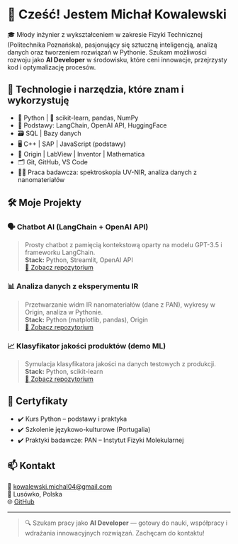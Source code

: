 # 👋 Cześć! Jestem Michał Kowalewski

🎓 Młody inżynier z wykształceniem w zakresie Fizyki Technicznej (Politechnika Poznańska), pasjonujący się sztuczną inteligencją, analizą danych oraz tworzeniem rozwiązań w Pythonie. Szukam możliwości rozwoju jako **AI Developer** w środowisku, które ceni innowacje, przejrzysty kod i optymalizację procesów.

## 🚀 Technologie i narzędzia, które znam i wykorzystuję

- 🐍 Python | 🧠 scikit-learn, pandas, NumPy
- 🤖 Podstawy: LangChain, OpenAI API, HuggingFace
- 🗃️ SQL | Bazy danych
- 🖥️ C++ | SAP | JavaScript (podstawy)
- 🔬 Origin | LabView | Inventor | Mathematica
- 🗂️ Git, GitHub, VS Code
- 🧑‍🔬 Praca badawcza: spektroskopia UV-NIR, analiza danych z nanomateriałów

## 🛠️ Moje Projekty

### 🗣️ Chatbot AI (LangChain + OpenAI API)  
> Prosty chatbot z pamięcią kontekstową oparty na modelu GPT-3.5 i frameworku LangChain.  
> **Stack:** Python, Streamlit, OpenAI API  
> [🔗 Zobacz repozytorium](https://github.com/twoj-login/chatbot-ai)

### 📊 Analiza danych z eksperymentu IR  
> Przetwarzanie widm IR nanomateriałów (dane z PAN), wykresy w Origin, analiza w Pythonie.  
> **Stack:** Python (matplotlib, pandas), Origin  
> [🔗 Zobacz repozytorium](https://github.com/twoj-login/ir-data-analysis)

### 📈 Klasyfikator jakości produktów (demo ML)  
> Symulacja klasyfikatora jakości na danych testowych z produkcji.  
> **Stack:** Python, scikit-learn  
> [🔗 Zobacz repozytorium](https://github.com/twoj-login/product-classifier)

## 🧾 Certyfikaty

- ✔️ Kurs Python – podstawy i praktyka
- ✔️ Szkolenie językowo-kulturowe (Portugalia)
- ✔️ Praktyki badawcze: PAN – Instytut Fizyki Molekularnej

## 📫 Kontakt

📧 kowalewski.michal04@gmail.com  
📍 Lusówko, Polska  
🌐 [GitHub](https://github.com/twoj-login)

---

> 🔍 Szukam pracy jako **AI Developer** — gotowy do nauki, współpracy i wdrażania innowacyjnych rozwiązań. Zachęcam do kontaktu!
